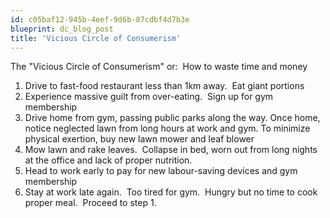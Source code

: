 ```yaml
---
id: c05baf12-945b-4eef-9d6b-87cdbf4d7b3e
blueprint: dc_blog_post
title: 'Vicious Circle of Consumerism'
---
```

The "Vicious Circle of Consumerism" or:  How to waste time and money
<ol>
	<li> Drive to fast-food restaurant less than 1km away.  Eat giant portions</li>
	<li> Experience massive guilt from over-eating.  Sign up for gym membership</li>
	<li> Drive home from gym, passing public parks along the way. Once home, notice neglected lawn from long hours at work and gym. To minimize physical exertion, buy new lawn mower and leaf blower</li>
	<li> Mow lawn and rake leaves.  Collapse in bed, worn out from long nights at the office and lack of proper nutrition.</li>
	<li> Head to work early to pay for new labour-saving devices and gym membership</li>
	<li> Stay at work late again.  Too tired for gym.  Hungry but no time to cook proper meal.  Proceed to step 1.</li>
</ol>